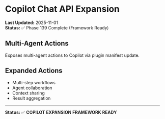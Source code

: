 # Copilot Chat API Expansion

**Last Updated:** 2025-11-01  
**Status:** ✅ Phase 139 Complete (Framework Ready)

## Multi-Agent Actions

Exposes multi-agent actions to Copilot via plugin manifest update.

## Expanded Actions

- Multi-step workflows
- Agent collaboration
- Context sharing
- Result aggregation

---

**Status:** ✅ **COPILOT EXPANSION FRAMEWORK READY**
